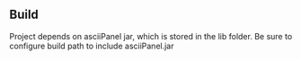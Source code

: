## Build

Project depends on asciiPanel jar, which is stored in the lib folder. Be sure to configure build path to include asciiPanel.jar

